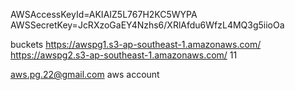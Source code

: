AWSAccessKeyId=AKIAIZ5L767H2KC5WYPA
AWSSecretKey=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

buckets
https://awspg1.s3-ap-southeast-1.amazonaws.com/
https://awspg2.s3-ap-southeast-1.amazonaws.com/
11

aws.pg.22@gmail.com aws account
